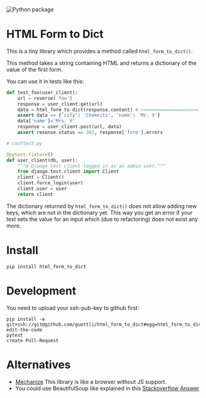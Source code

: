 ![Python package](https://github.com/guettli/html_form_to_dict/workflows/Python%20package/badge.svg)

# HTML Form to Dict

This is a tiny library which provides a method called `html_form_to_dict()`.

This method takes a string containing HTML and returns a dictionary of the value of the first form.

You can use it in tests like this:

```Python
def test_foo(user_client):
    url = reverse('foo')
    response = user_client.get(url)
    data = html_form_to_dict(response.content) # <====================
    assert data == {'city': 'Chemnitz', 'name': 'Mr. X'}
    data['name']='Mrs. Y'
    response = user_client.post(url, data)
    assert resonse.status == 302, response['form'].errors
```    

```Python
# conftest.py

@pytest.fixture()
def user_client(db, user):
    """A Django test client logged in as an admin user."""
    from django.test.client import Client
    client = Client()
    client.force_login(user)
    client.user = user
    return client
```

The dictionary returned by `html_form_to_dict()` does not allow adding new
keys, which are not in the dictionary yet. This way you get an error if your
test sets the value for an input which (due to refactoring) does not exist any more.

# Install

```shell
pip install html_form_to_dict
```

# Development

You need to upload your ssh-pub-key to github first:

```shell
pip install -e git+ssh://git@github.com/guettli/html_form_to_dict#egg=html_form_to_dict
edit-the-code
pytest
create Pull-Request
```

# Alternatives

* [Mechanize](https://mechanize.readthedocs.io/en/latest/) This library is like a browser without JS support.
* You could use BeautifulSoup like explained in this [Stackoverflow Answer](https://stackoverflow.com/a/65571001/633961)
